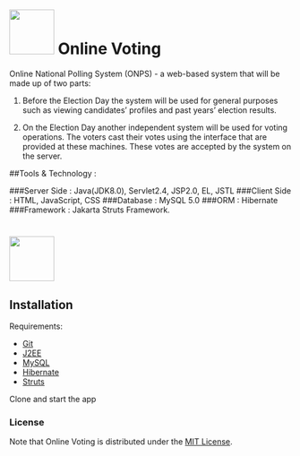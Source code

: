 # <img src="http://sbe16.com/wp-content/uploads/2013/06/Vote-Logo.jpg" width="80" /> Online Voting
Online National Polling System (ONPS) - a web-based system that will be made up of two parts:

1. Before the Election Day the system will be used for general purposes such as viewing candidates’ profiles and past years’ election results.

2. On the Election Day another independent system will be used for voting operations. The voters cast their votes using the interface that are provided at these machines. These votes are accepted by the system on the server.

##Tools & Technology :

###Server Side : 
Java(JDK8.0), Servlet2.4, JSP2.0, EL, JSTL
###Client Side : 
HTML, JavaScript, CSS
###Database : 
MySQL 5.0
###ORM :
Hibernate
###Framework : 
Jakarta Struts Framework.

# <img src="https://img.shields.io/badge/license-MIT-blue.svg?style=flat" width="80" />

## Installation

Requirements:

* [Git](http://git-scm.com/book/en/v2/Getting-Started-Installing-Git)
* [J2EE](http://www.oracle.com/technetwork/java/javaee/overview/index.html)
* [MySQL](https://www.mysql.com/)
* [Hibernate](http://hibernate.org/)
* [Struts](https://struts.apache.org/)




Clone and start the app




### License

Note that Online Voting is distributed under the [MIT License](http://opensource.org/licenses/MIT).




